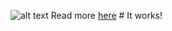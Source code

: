 ![alt text](https://camo.githubusercontent.com/1044ba844566bba9b08a79cac0dc66c0422b35b86d66c7ef02f6d37f4e3481cb/687474703a2f2f77617474696f2e636f6d2e62722f7765622f696d6167652f313230342d32313266343763332f4c6f676f25323057617474696f2e706e67)
Read more [here](./desafio_frontend_wattio.pdf) # It works!